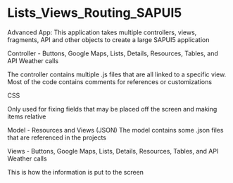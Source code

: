 # Lists_Views_Routing_SAPUI5
Advanced App: This application takes multiple controllers, views, fragments, API and other objects to create a large SAPUI5 application

Controller - Buttons, Google Maps, Lists, Details, Resources, Tables, and API Weather calls

The controller contains multiple .js files that are all linked to a specific view. Most of the code contains comments for references
or customizations

CSS

Only used for fixing fields that may be placed off the screen and making items relative

Model - Resources and Views (JSON)
The model contains some .json files that are referenced in the projects

Views - Buttons, Google Maps, Lists, Details, Resources, Tables, and API Weather calls

This is how the information is put to the screen
